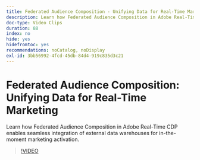 ```yaml
---
title: Federated Audience Composition - Unifying Data for Real-Time Marketing
description: Learn how Federated Audience Composition in Adobe Real-Time CDP enables seamless integration of external data warehouses for in-the-moment marketing activation.
doc-type: Video Clips
duration: 88
index: no
hide: yes
hidefromtoc: yes
recommendations: noCatalog, noDisplay
exl-id: 3bb56992-4fcd-45db-84d4-919c835d3c21
---
```

# Federated Audience Composition: Unifying Data for Real-Time Marketing

Learn how Federated Audience Composition in Adobe Real-Time CDP enables seamless integration of external data warehouses for in-the-moment marketing activation.

<!-- 62_S508_3442517_87_federated-audience-composition-unifying-data-for-realtime-marketing -->
>[!VIDEO](https://video.tv.adobe.com/v/3458196/?learn=on&enablevpops=true)
